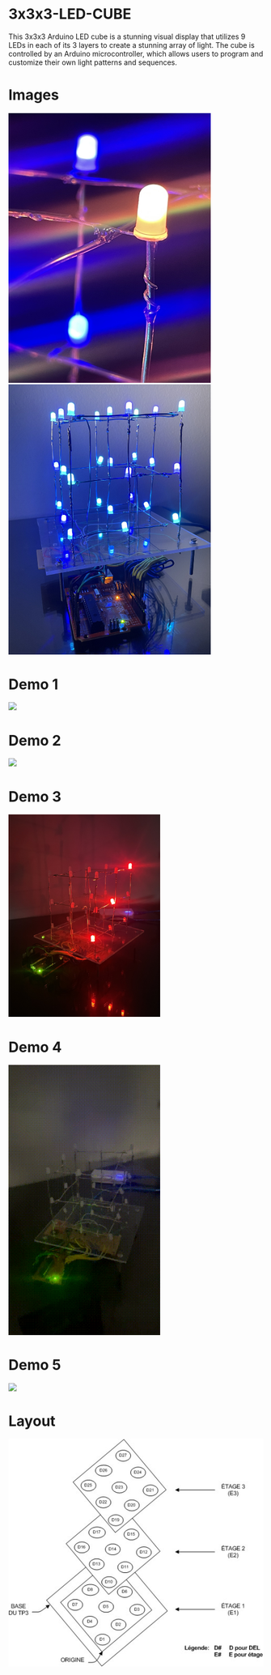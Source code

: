 # 3x3x3-LED-CUBE
This 3x3x3 Arduino LED cube is a stunning visual display that utilizes 9 LEDs in each of its 3 layers to create a stunning array of light. The cube is controlled by an Arduino microcontroller, which allows users to program and customize their own light patterns and sequences.

# Images
<img src="Images/Image1.jpg" width="400"> <img src="Images/Image4.jpg" width="400"> 

# Demo 1
<img src="Images/Demo1.gif" width="300">

# Demo 2
<img src="Images/Demo2.gif" width="300">

# Demo 3
<img src="Images/Demo3.jpg" width="300">

# Demo 4
<img src="Images/Demo4.gif" width="300">

# Demo 5
<img src="Images/Demo5.gif" width="300">

# Layout
<img src="Images/Layout.jpg" width="600">
